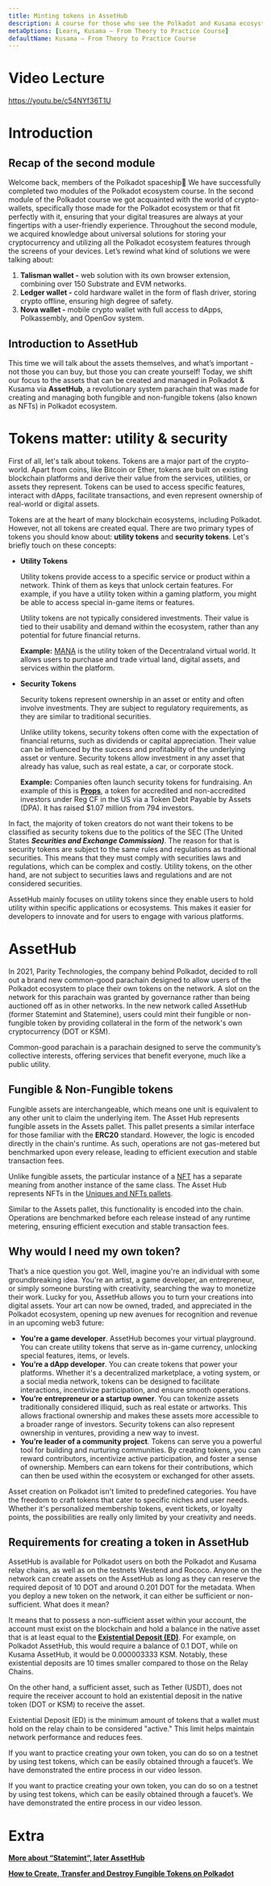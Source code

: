 ```yaml
---
title: Minting tokens in AssetHub
description: A course for those who see the Polkadot and Kusama ecosystem for the first time.
metaOptions: [Learn, Kusama — From Theory to Practice Course]
defaultName: Kusama — From Theory to Practice Course
---
```


# Video Lecture

https://youtu.be/c54NYf36T1U

<Spoiler title="<h2 style='display: inline;' >Lesson 7. Minting tokens in AssetHub</h2>">

# **Introduction**

## **Recap of the second module**

Welcome back, members of the Polkadot spaceship🚀 We have successfully completed two modules of the Polkadot ecosystem course. In the second module of the Polkadot course we got acquainted with the world of crypto-wallets, specifically those made for the Polkadot ecosystem or that fit perfectly with it, ensuring that your digital treasures are always at your fingertips with a user-friendly experience. Throughout the second module, we acquired knowledge about universal solutions for storing your cryptocurrency and utilizing all the Polkadot ecosystem features through the screens of your devices. Let’s rewind what kind of solutions we were talking about:

1. **Talisman wallet -** web solution with its own browser extension, combining over 150 Substrate and EVM networks.
2. **Ledger wallet -** cold hardware wallet in the form of flash driver, storing crypto offline, ensuring high degree of safety.
3. **Nova wallet -** mobile crypto wallet with full access to dApps, Polkassembly, and OpenGov system.

## **Introduction to AssetHub**

This time we will talk about the assets themselves, and what’s important - not those you can buy, but those you can create yourself! Today, we shift our focus to the assets that can be created and managed in Polkadot & Kusama via **AssetHub**, a revolutionary system parachain that was made for creating and managing both fungible and non-fungible tokens (also known as NFTs) in Polkadot ecosystem.

# Tokens matter: utility & security

First of all, let's talk about tokens. Tokens are a major part of the crypto-world. Apart from coins, like Bitcoin or Ether, tokens are built on existing blockchain platforms and derive their value from the services, utilities, or assets they represent. Tokens can be used to access specific features, interact with dApps, facilitate transactions, and even represent ownership of real-world or digital assets.

Tokens are at the heart of many blockchain ecosystems, including Polkadot. However, not all tokens are created equal. There are two primary types of tokens you should know about: **utility tokens** and **security tokens**. Let's briefly touch on these concepts:

- **Utility Tokens**
    
    Utility tokens provide access to a specific service or product within a network. Think of them as keys that unlock certain features. For example, if you have a utility token within a gaming platform, you might be able to access special in-game items or features.
    
    Utility tokens are not typically considered investments. Their value is tied to their usability and demand within the ecosystem, rather than any potential for future financial returns.
    
    **Example:** [MANA](https://coinmarketcap.com/ru/currencies/decentraland/) is the utility token of the Decentraland virtual world. It allows users to purchase and trade virtual land, digital assets, and services within the platform.
    
- **Security Tokens**
    
    Security tokens represent ownership in an asset or entity and often involve investments. They are subject to regulatory requirements, as they are similar to traditional securities.
    
    Unlike utility tokens, security tokens often come with the expectation of financial returns, such as dividends or capital appreciation. Their value can be influenced by the success and profitability of the underlying asset or venture. Security tokens allow investment in any asset that already has value, such as real estate, a car, or corporate stock.
    
    **Example:** Companies often launch security tokens for fundraising. An example of this is **[Props](https://coinmarketcap.com/link/currencies/props)**, a token for accredited and non-accredited investors under Reg CF in the US via a Token Debt Payable by Assets (DPA). It has raised $1.07 million from 794 investors.
    

In fact, the majority of token creators do not want their tokens to be classified as security tokens due to the politics of the SEC (The United States ***Securities and Exchange Commission)***. The reason for that is security tokens are subject to the same rules and regulations as traditional securities. This means that they must comply with securities laws and regulations, which can be complex and costly. Utility tokens, on the other hand, are not subject to securities laws and regulations and are not considered securities.

AssetHub mainly focuses on utility tokens since they enable users to hold utility within specific applications or ecosystems. This makes it easier for developers to innovate and for users to engage with various platforms.

# **AssetHub**

In 2021, Parity Technologies, the company behind Polkadot, decided to roll out a brand new common-good parachain designed to allow users of the Polkadot ecosystem to place their own tokens on the network. A slot on the network for this parachain was granted by governance rather than being auctioned off as in other networks. In the new network called AssetHub (former Statemint and Statemine), users could mint their fungible or non-fungible token by providing collateral in the form of the network's own cryptocurrency (DOT or KSM). 

<robo-academy-note type="note">
Common-good parachain is a parachain designed to serve the community’s collective interests, offering services that benefit everyone, much like a public utility.
</robo-academy-note>

## Fungible & Non-Fungible tokens

Fungible assets are interchangeable, which means one unit is equivalent to any other unit to claim the underlying item. The Asset Hub represents fungible assets in the Assets pallet. This pallet presents a similar interface for those familiar with the **ERC20** standard. However, the logic is encoded directly in the chain's runtime. As such, operations are not gas-metered but benchmarked upon every release, leading to efficient execution and stable transaction fees.

Unlike fungible assets, the particular instance of a [NFT](https://wiki.polkadot.network/docs/learn-nft) has a separate meaning from another instance of the same class. The Asset Hub represents NFTs in the [Uniques and NFTs pallets](https://wiki.polkadot.network/docs/learn-nft-pallets).

Similar to the Assets pallet, this functionality is encoded into the chain. Operations are benchmarked before each release instead of any runtime metering, ensuring efficient execution and stable transaction fees.

## Why would I need my own token?

That’s a nice question you got. Well, imagine you're an individual with some groundbreaking idea. You're an artist, a game developer, an entrepreneur, or simply someone bursting with creativity, searching the way to monetize their work. Lucky for you, AssetHub allows you to turn your creations into digital assets. Your art can now be owned, traded, and appreciated in the Polkadot ecosystem, opening up new avenues for recognition and revenue in an upcoming web3 future:

- **You're a game developer**. AssetHub becomes your virtual playground. You can create utility tokens that serve as in-game currency, unlocking special features, items, or levels.
- **You’re a dApp developer**. You can create tokens that power your platforms. Whether it's a decentralized marketplace, a voting system, or a social media network, tokens can be designed to facilitate interactions, incentivize participation, and ensure smooth operations.
- **You’re entrepreneur or a startup owner**. You can tokenize assets traditionally considered illiquid, such as real estate or artworks. This allows fractional ownership and makes these assets more accessible to a broader range of investors. Security tokens can also represent ownership in ventures, providing a new way to invest.
- **You’re leader of a community project**. Tokens can serve you a powerful tool for building and nurturing communities. By creating tokens, you can reward contributors, incentivize active participation, and foster a sense of ownership. Members can earn tokens for their contributions, which can then be used within the ecosystem or exchanged for other assets.

Asset creation on Polkadot isn't limited to predefined categories. You have the freedom to craft tokens that cater to specific niches and user needs. Whether it's personalized membership tokens, event tickets, or loyalty points, the possibilities are really only limited by your creativity and needs.

## Requirements for creating a token in AssetHub

AssetHub is available for Polkadot users on both the Polkadot and Kusama relay chains, as well as on the testnets Westend and Rococo. Anyone on the network can create assets on the AssetHub as long as they can reserve the required deposit of 10 DOT and around 0.201 DOT for the metadata. When you deploy a new token on the network, it can either be sufficient or non-sufficient. What does it mean?

It means that to possess a non-sufficient asset within your account, the account must exist on the blockchain and hold a balance in the native asset that is at least equal to the **[Existential Deposit (ED)](https://support.polkadot.network/support/solutions/articles/65000168651)**. For example, on Polkadot AssetHub, this would require a balance of 0.1 DOT, while on Kusama AssetHub, it would be 0.000003333 KSM. Notably, these existential deposits are 10 times smaller compared to those on the Relay Chains.

On the other hand, a sufficient asset, such as Tether (USDT), does not require the receiver account to hold an existential deposit in the native token (DOT or KSM) to receive the asset.

<robo-academy-note type="note">
Existential Deposit (ED) is the minimum amount of tokens that a wallet must hold on the relay chain to be considered "active." This limit helps maintain network performance and reduces fees.
</robo-academy-note>

If you want to practice creating your own token, you can do so on a testnet by using test tokens, which can be easily obtained through a faucet’s. We have demonstrated the entire process in our video lesson.

If you want to practice creating your own token, you can do so on a testnet by using test tokens, which can be easily obtained through a faucet’s. We have demonstrated the entire process in our video lesson.

# Extra

**[More about “Statemint”, later AssetHub](https://www.parity.io/blog/statemint-generic-assets-chain-proposing-a-common-good-parachain-to-polkadot-governance/)**

**[How to Create, Transfer and Destroy Fungible Tokens on Polkadot](https://www.youtube.com/watch?v=knNLZEyposM&ab_channel=Polkadot)**

</Spoiler>

<Spoiler title="<h2 style='display: inline;' >Theory: Test</h2>">

<QuizBlock 
quizUrl="https://faas-fra1-afec6ce7.doserverless.co/api/v1/web/fn-18e93402-1ffe-47e8-be1d-e28a6ac871f1/default/Quiz"
quizId="question7.1"
/>

<QuizBlock 
quizUrl="https://faas-fra1-afec6ce7.doserverless.co/api/v1/web/fn-18e93402-1ffe-47e8-be1d-e28a6ac871f1/default/Quiz"
quizId="question7.2"
/>

<QuizBlock 
quizUrl="https://faas-fra1-afec6ce7.doserverless.co/api/v1/web/fn-18e93402-1ffe-47e8-be1d-e28a6ac871f1/default/Quiz"
quizId="question7.3"
/>

</Spoiler>


<FeedbackBlock 
formUrl="https://faas-fra1-afec6ce7.doserverless.co/api/v1/web/fn-18e93402-1ffe-47e8-be1d-e28a6ac871f1/default/Feedback"
lessonLabel="token-mint"
/>